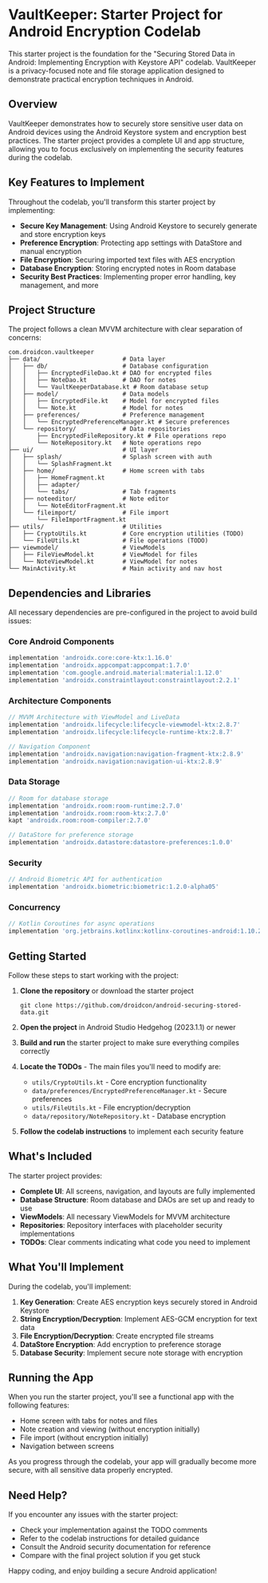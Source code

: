 # VaultKeeper: Starter Project for Android Encryption Codelab

This starter project is the foundation for the "Securing Stored Data in Android: Implementing Encryption with Keystore API" codelab. VaultKeeper is a privacy-focused note and file storage application designed to demonstrate practical encryption techniques in Android.

## Overview

VaultKeeper demonstrates how to securely store sensitive user data on Android devices using the Android Keystore system and encryption best practices. The starter project provides a complete UI and app structure, allowing you to focus exclusively on implementing the security features during the codelab.

## Key Features to Implement

Throughout the codelab, you'll transform this starter project by implementing:

- **Secure Key Management**: Using Android Keystore to securely generate and store encryption keys
- **Preference Encryption**: Protecting app settings with DataStore and manual encryption
- **File Encryption**: Securing imported text files with AES encryption
- **Database Encryption**: Storing encrypted notes in Room database
- **Security Best Practices**: Implementing proper error handling, key management, and more

## Project Structure

The project follows a clean MVVM architecture with clear separation of concerns:

```
com.droidcon.vaultkeeper
├── data/                       # Data layer
│   ├── db/                     # Database configuration
│   │   ├── EncryptedFileDao.kt # DAO for encrypted files
│   │   ├── NoteDao.kt          # DAO for notes
│   │   └── VaultKeeperDatabase.kt # Room database setup
│   ├── model/                  # Data models
│   │   ├── EncryptedFile.kt    # Model for encrypted files
│   │   └── Note.kt             # Model for notes
│   ├── preferences/            # Preference management
│   │   └── EncryptedPreferenceManager.kt # Secure preferences
│   └── repository/             # Data repositories
│       ├── EncryptedFileRepository.kt # File operations repo
│       └── NoteRepository.kt   # Note operations repo
├── ui/                         # UI layer
│   ├── splash/                 # Splash screen with auth
│   │   └── SplashFragment.kt
│   ├── home/                   # Home screen with tabs
│   │   ├── HomeFragment.kt
│   │   ├── adapter/
│   │   └── tabs/               # Tab fragments
│   ├── noteeditor/             # Note editor
│   │   └── NoteEditorFragment.kt
│   └── fileimport/             # File import
│       └── FileImportFragment.kt
├── utils/                      # Utilities
│   ├── CryptoUtils.kt          # Core encryption utilities (TODO)
│   └── FileUtils.kt            # File operations (TODO)
├── viewmodel/                  # ViewModels
│   ├── FileViewModel.kt        # ViewModel for files
│   └── NoteViewModel.kt        # ViewModel for notes
└── MainActivity.kt             # Main activity and nav host
```

## Dependencies and Libraries

All necessary dependencies are pre-configured in the project to avoid build issues:

### Core Android Components
```gradle
implementation 'androidx.core:core-ktx:1.16.0'
implementation 'androidx.appcompat:appcompat:1.7.0'
implementation 'com.google.android.material:material:1.12.0'
implementation 'androidx.constraintlayout:constraintlayout:2.2.1'
```

### Architecture Components
```gradle
// MVVM Architecture with ViewModel and LiveData
implementation 'androidx.lifecycle:lifecycle-viewmodel-ktx:2.8.7'
implementation 'androidx.lifecycle:lifecycle-runtime-ktx:2.8.7'

// Navigation Component
implementation 'androidx.navigation:navigation-fragment-ktx:2.8.9'
implementation 'androidx.navigation:navigation-ui-ktx:2.8.9'
```

### Data Storage
```gradle
// Room for database storage
implementation 'androidx.room:room-runtime:2.7.0'
implementation 'androidx.room:room-ktx:2.7.0'
kapt 'androidx.room:room-compiler:2.7.0'

// DataStore for preference storage
implementation 'androidx.datastore:datastore-preferences:1.0.0'
```

### Security
```gradle
// Android Biometric API for authentication
implementation 'androidx.biometric:biometric:1.2.0-alpha05'
```

### Concurrency
```gradle
// Kotlin Coroutines for async operations
implementation 'org.jetbrains.kotlinx:kotlinx-coroutines-android:1.10.2'
```

## Getting Started

Follow these steps to start working with the project:

1. **Clone the repository** or download the starter project
   ```
   git clone https://github.com/droidcon/android-securing-stored-data.git
   ```

2. **Open the project** in Android Studio Hedgehog (2023.1.1) or newer

3. **Build and run** the starter project to make sure everything compiles correctly
   
4. **Locate the TODOs** - The main files you'll need to modify are:
   - `utils/CryptoUtils.kt` - Core encryption functionality
   - `data/preferences/EncryptedPreferenceManager.kt` - Secure preferences
   - `utils/FileUtils.kt` - File encryption/decryption
   - `data/repository/NoteRepository.kt` - Database encryption

5. **Follow the codelab instructions** to implement each security feature

## What's Included

The starter project provides:

- **Complete UI**: All screens, navigation, and layouts are fully implemented
- **Database Structure**: Room database and DAOs are set up and ready to use
- **ViewModels**: All necessary ViewModels for MVVM architecture
- **Repositories**: Repository interfaces with placeholder security implementations
- **TODOs**: Clear comments indicating what code you need to implement

## What You'll Implement

During the codelab, you'll implement:

1. **Key Generation**: Create AES encryption keys securely stored in Android Keystore
2. **String Encryption/Decryption**: Implement AES-GCM encryption for text data
3. **File Encryption/Decryption**: Create encrypted file streams
4. **DataStore Encryption**: Add encryption to preference storage
5. **Database Security**: Implement secure note storage with encryption

## Running the App

When you run the starter project, you'll see a functional app with the following features:

- Home screen with tabs for notes and files
- Note creation and viewing (without encryption initially)
- File import (without encryption initially)
- Navigation between screens

As you progress through the codelab, your app will gradually become more secure, with all sensitive data properly encrypted.

## Need Help?

If you encounter any issues with the starter project:

- Check your implementation against the TODO comments
- Refer to the codelab instructions for detailed guidance
- Consult the Android security documentation for reference
- Compare with the final project solution if you get stuck

Happy coding, and enjoy building a secure Android application! 